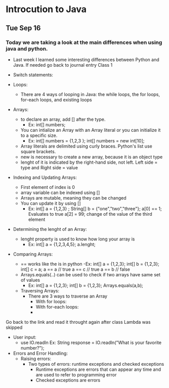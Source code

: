 # Introcution to Java
## Tue Sep 16
### Today we are taking a look at the main differences when using java and python. 

- Last week I learned some interesting differences between Python and Java. If needed go back to journal entry Class 1

- Switch statements: 
- Loops: 
    - There are 4 ways of looping in Java: the while loops, the for loops, for-each loops, and existing loops 
- Arrays: 
    - to declare an array, add [] after the type. 
        - Ex: int[] numbers;
    - You can intialize an Array with an Array literal or you can initialize it to a specific size. 
        - Ex: int[] numbers = {1,2,3 };
              int[] numbers = new int[10];
    - Array literals are delimited using curly braces. Python's list use square brackets. 
    - new is necessary to create a new array, because it is an object type 
    - lenght of it is indicated by the right-hand side, not left. Left side = type and Right side = value
- Indexing and Updating Arrays: 
    - First element of index is 0 
    - array variable can be indexed using []
    - Arrays are mutable, meaning they can be changed 
    - You can update it by using []
        - Ex: int[] a = {1,2,3} ; 
              String[] b = {"one","two","three"};
              a[0] == 1; Evaluates to true 
              a[2] = 99; change of the value of the third element           
- Determining the lenght of an Array: 
    - lenght property is used to know how long your array is
        - Ex: int[] a = {1,2,3,4,5};
              a.lenght;
- Comparing Arrays: 
    - == works like the is in python
        -Ex: int[] a = {1,2,3};
             int[] b = {1,2,3};
             int[] c = a;
             a == a // true 
             a == c // true
             a == b // false 
    - Arrays.equals(..) can be used to check if two arrays have same set of values
        - Ex: int[] a = {1,2,3};
              int[] b = {1,2,3};
              Arrays.equals(a,b); 
    - Traversing Arrays: 
        - There are 3 ways to traverse an Array
            - With for loops: 
            - With for-each loops: 
            - 
Go back to the link and read it throught again after class
Lambda was skipped 

- User input: 
    - use IO.readln
        Ex: String response = IO.readln("What is your favorite number?"); 
- Errors and Error Handling: 
    - Raising errors: 
        - Two types of errors: runtime exceptions and checked exceptions 
            - Runtime exceptions are errors that can appear any time and are used to refer to programming error 
            - Checked exceptions are errors 

              